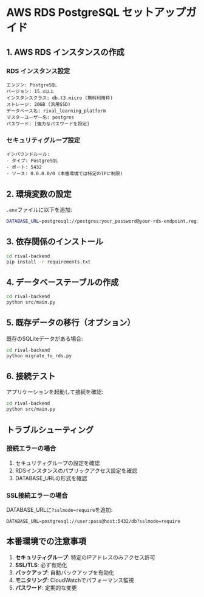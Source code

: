 # AWS RDS PostgreSQL セットアップガイド

## 1. AWS RDS インスタンスの作成

### RDS インスタンス設定
```
エンジン: PostgreSQL
バージョン: 15.x以上
インスタンスクラス: db.t3.micro (無料利用枠)
ストレージ: 20GB (汎用SSD)
データベース名: rival_learning_platform
マスターユーザー名: postgres
パスワード: [強力なパスワードを設定]
```

### セキュリティグループ設定
```
インバウンドルール:
- タイプ: PostgreSQL
- ポート: 5432
- ソース: 0.0.0.0/0 (本番環境では特定のIPに制限)
```

## 2. 環境変数の設定

`.env`ファイルに以下を追加:
```bash
DATABASE_URL=postgresql://postgres:your_password@your-rds-endpoint.region.rds.amazonaws.com:5432/rival_learning_platform
```

## 3. 依存関係のインストール

```bash
cd rival-backend
pip install -r requirements.txt
```

## 4. データベーステーブルの作成

```bash
cd rival-backend
python src/main.py
```

## 5. 既存データの移行（オプション）

既存のSQLiteデータがある場合:
```bash
cd rival-backend
python migrate_to_rds.py
```

## 6. 接続テスト

アプリケーションを起動して接続を確認:
```bash
cd rival-backend
python src/main.py
```

## トラブルシューティング

### 接続エラーの場合
1. セキュリティグループの設定を確認
2. RDSインスタンスのパブリックアクセス設定を確認
3. DATABASE_URLの形式を確認

### SSL接続エラーの場合
DATABASE_URLに`?sslmode=require`を追加:
```
DATABASE_URL=postgresql://user:pass@host:5432/db?sslmode=require
```

## 本番環境での注意事項

1. **セキュリティグループ**: 特定のIPアドレスのみアクセス許可
2. **SSL/TLS**: 必ず有効化
3. **バックアップ**: 自動バックアップを有効化
4. **モニタリング**: CloudWatchでパフォーマンス監視
5. **パスワード**: 定期的な変更